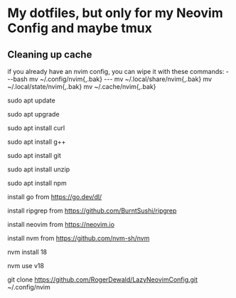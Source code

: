 # My dotfiles, but only for my Neovim Config and maybe tmux

## Cleaning up cache
if you already have an nvim config, you can wipe it with these commands: 
---bash
mv ~/.config/nvim{,.bak}
--- mv ~/.local/share/nvim{,.bak} mv ~/.local/state/nvim{,.bak} mv ~/.cache/nvim{,.bak}

sudo apt update

sudo apt upgrade

sudo apt install curl

sudo apt install g++

sudo apt install git

sudo apt install unzip

sudo apt install npm

install go from https://go.dev/dl/

install ripgrep from https://github.com/BurntSushi/ripgrep

install neovim from https://neovim.io

install nvm from https://github.com/nvm-sh/nvm

nvm install 18

nvm use v18

git clone https://github.com/RogerDewald/LazyNeovimConfig.git ~/.config/nvim
